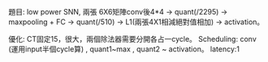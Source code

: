 題目: low power SNN, 兩張 6X6矩陣conv後4*4 -> quant(/2295) -> maxpooling + FC -> quant(/510) -> L1(兩張4X1相減絕對值相加) -> activation。    

優化:
    CT固定15，很大，兩個除法器需要分開各占一cycle。 Scheduling: conv (運用input半個cycle算) , quant1~max , quant2 ~ activation。 latency:1     
